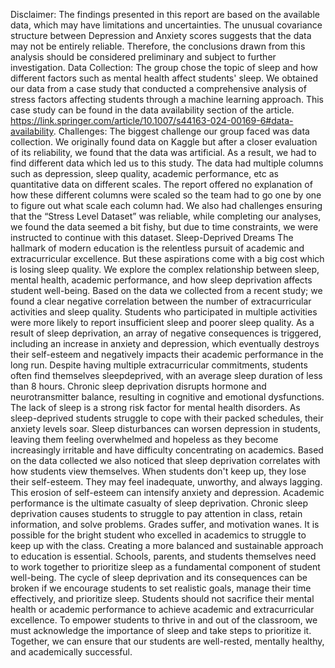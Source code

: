 Disclaimer: The findings presented in this report are based on the available data, which may
have limitations and uncertainties. The unusual covariance structure between Depression and
Anxiety scores suggests that the data may not be entirely reliable. Therefore, the conclusions
drawn from this analysis should be considered preliminary and subject to further investigation.
Data Collection:
The group chose the topic of sleep and how different factors such as mental health
affect students' sleep. We obtained our data from a case study that conducted a comprehensive
analysis of stress factors affecting students through a machine learning approach. This case
study can be found in the data availability section of the article.
https://link.springer.com/article/10.1007/s44163-024-00169-6#data-availability.
Challenges:
The biggest challenge our group faced was data collection. We originally found data on
Kaggle but after a closer evaluation of its reliability, we found that the data was artificial. As a
result, we had to find different data which led us to this study. The data had multiple columns
such as depression, sleep quality, academic performance, etc as quantitative data on different
scales. The report offered no explanation of how these different columns were scaled so the
team had to go one by one to figure out what scale each column had. We also had challenges
ensuring that the “Stress Level Dataset” was reliable, while completing our analyses, we found
the data seemed a bit fishy, but due to time constraints, we were instructed to continue with this
dataset.
Sleep-Deprived Dreams
The hallmark of modern education is the relentless pursuit of academic and extracurricular
excellence. But these aspirations come with a big cost which is losing sleep quality. We explore
the complex relationship between sleep, mental health, academic performance, and how sleep
deprivation affects student well-being.
Based on the data we collected from a recent study; we found a clear negative correlation
between the number of extracurricular activities and sleep quality. Students who participated in
multiple activities were more likely to report insufficient sleep and poorer sleep quality. As a
result of sleep deprivation, an array of negative consequences is triggered, including an
increase in anxiety and depression, which eventually destroys their self-esteem and negatively
impacts their academic performance in the long run.
Despite having multiple extracurricular commitments, students often find themselves sleepdeprived,
with an average sleep duration of less than 8 hours. Chronic sleep deprivation
disrupts hormone and neurotransmitter balance, resulting in cognitive and emotional
dysfunctions.
The lack of sleep is a strong risk factor for mental health disorders. As sleep-deprived students
struggle to cope with their packed schedules, their anxiety levels soar. Sleep disturbances can
worsen depression in students, leaving them feeling overwhelmed and hopeless as they
become increasingly irritable and have difficulty concentrating on academics.
Based on the data collected we also noticed that sleep deprivation correlates with how students
view themselves. When students don't keep up, they lose their self-esteem. They may feel
inadequate, unworthy, and always lagging. This erosion of self-esteem can intensify anxiety and
depression.
Academic performance is the ultimate casualty of sleep deprivation. Chronic sleep deprivation
causes students to struggle to pay attention in class, retain information, and solve problems.
Grades suffer, and motivation wanes. It is possible for the bright student who excelled in
academics to struggle to keep up with the class.
Creating a more balanced and sustainable approach to education is essential. Schools, parents,
and students themselves need to work together to prioritize sleep as a fundamental component
of student well-being. The cycle of sleep deprivation and its consequences can be broken if we
encourage students to set realistic goals, manage their time effectively, and prioritize sleep.
Students should not sacrifice their mental health or academic performance to achieve academic
and extracurricular excellence. To empower students to thrive in and out of the classroom, we
must acknowledge the importance of sleep and take steps to prioritize it. Together, we can
ensure that our students are well-rested, mentally healthy, and academically successful.

